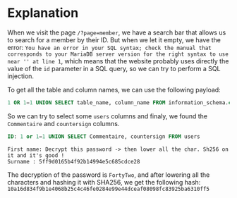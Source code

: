 # Explanation

When we visit the page `/?page=member`, we have a search bar that allows us to search for a member by their ID. But when we let it empty, we have the error: `You have an error in your SQL syntax; check the manual that corresponds to your MariaDB server version for the right syntax to use near '' at line 1`, which means that the website probably uses directly the value of the `id` parameter in a SQL query, so we can try to perform a SQL injection.

To get all the table and column names, we can use the following payload:
```sql
1 OR 1=1 UNION SELECT table_name, column_name FROM information_schema.columns
```

So we can try to select some `users` columns and finaly, we found the `Commentaire` and `countersign` columns.

```sql
ID: 1 or 1=1 UNION SELECT Commentaire, countersign FROM users
```
```
First name: Decrypt this password -> then lower all the char. Sh256 on it and it's good !
Surname : 5ff9d0165b4f92b14994e5c685cdce28
```

The decryption of the password is `FortyTwo`, and after lowering all the characters and hashing it with SHA256, we get the following hash: `10a16d834f9b1e4068b25c4c46fe0284e99e44dceaf08098fc83925ba6310ff5`